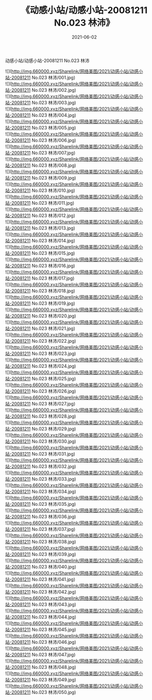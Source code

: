 ﻿---
layout: post
title:  《动感小站/动感小站-20081211 No.023 林沛》
date:   2021-06-02
img: http://img.660000.xyz/Sharelink/网络美图/2021/动感小站/动感小站-20081211 No.023 林沛/000.jpg
categories: [美女, 清纯, 唯美]
---

动感小站/动感小站-20081211 No.023 林沛

 ![](http://img.660000.xyz/Sharelink/网络美图/2021/动感小站/动感小站-20081211 No.023 林沛/001.jpg) <br>![](http://img.660000.xyz/Sharelink/网络美图/2021/动感小站/动感小站-20081211 No.023 林沛/002.jpg) <br>![](http://img.660000.xyz/Sharelink/网络美图/2021/动感小站/动感小站-20081211 No.023 林沛/003.jpg) <br>![](http://img.660000.xyz/Sharelink/网络美图/2021/动感小站/动感小站-20081211 No.023 林沛/004.jpg) <br>![](http://img.660000.xyz/Sharelink/网络美图/2021/动感小站/动感小站-20081211 No.023 林沛/005.jpg) <br>![](http://img.660000.xyz/Sharelink/网络美图/2021/动感小站/动感小站-20081211 No.023 林沛/006.jpg) <br>![](http://img.660000.xyz/Sharelink/网络美图/2021/动感小站/动感小站-20081211 No.023 林沛/007.jpg) <br>![](http://img.660000.xyz/Sharelink/网络美图/2021/动感小站/动感小站-20081211 No.023 林沛/008.jpg) <br>![](http://img.660000.xyz/Sharelink/网络美图/2021/动感小站/动感小站-20081211 No.023 林沛/009.jpg) <br>![](http://img.660000.xyz/Sharelink/网络美图/2021/动感小站/动感小站-20081211 No.023 林沛/010.jpg) <br>![](http://img.660000.xyz/Sharelink/网络美图/2021/动感小站/动感小站-20081211 No.023 林沛/011.jpg) <br>![](http://img.660000.xyz/Sharelink/网络美图/2021/动感小站/动感小站-20081211 No.023 林沛/012.jpg) <br>![](http://img.660000.xyz/Sharelink/网络美图/2021/动感小站/动感小站-20081211 No.023 林沛/013.jpg) <br>![](http://img.660000.xyz/Sharelink/网络美图/2021/动感小站/动感小站-20081211 No.023 林沛/014.jpg) <br>![](http://img.660000.xyz/Sharelink/网络美图/2021/动感小站/动感小站-20081211 No.023 林沛/015.jpg) <br>![](http://img.660000.xyz/Sharelink/网络美图/2021/动感小站/动感小站-20081211 No.023 林沛/016.jpg) <br>![](http://img.660000.xyz/Sharelink/网络美图/2021/动感小站/动感小站-20081211 No.023 林沛/017.jpg) <br>![](http://img.660000.xyz/Sharelink/网络美图/2021/动感小站/动感小站-20081211 No.023 林沛/018.jpg) <br>![](http://img.660000.xyz/Sharelink/网络美图/2021/动感小站/动感小站-20081211 No.023 林沛/019.jpg) <br>![](http://img.660000.xyz/Sharelink/网络美图/2021/动感小站/动感小站-20081211 No.023 林沛/020.jpg) <br>![](http://img.660000.xyz/Sharelink/网络美图/2021/动感小站/动感小站-20081211 No.023 林沛/021.jpg) <br>![](http://img.660000.xyz/Sharelink/网络美图/2021/动感小站/动感小站-20081211 No.023 林沛/022.jpg) <br>![](http://img.660000.xyz/Sharelink/网络美图/2021/动感小站/动感小站-20081211 No.023 林沛/023.jpg) <br>![](http://img.660000.xyz/Sharelink/网络美图/2021/动感小站/动感小站-20081211 No.023 林沛/024.jpg) <br>![](http://img.660000.xyz/Sharelink/网络美图/2021/动感小站/动感小站-20081211 No.023 林沛/025.jpg) <br>![](http://img.660000.xyz/Sharelink/网络美图/2021/动感小站/动感小站-20081211 No.023 林沛/026.jpg) <br>![](http://img.660000.xyz/Sharelink/网络美图/2021/动感小站/动感小站-20081211 No.023 林沛/027.jpg) <br>![](http://img.660000.xyz/Sharelink/网络美图/2021/动感小站/动感小站-20081211 No.023 林沛/028.jpg) <br>![](http://img.660000.xyz/Sharelink/网络美图/2021/动感小站/动感小站-20081211 No.023 林沛/029.jpg) <br>![](http://img.660000.xyz/Sharelink/网络美图/2021/动感小站/动感小站-20081211 No.023 林沛/030.jpg) <br>![](http://img.660000.xyz/Sharelink/网络美图/2021/动感小站/动感小站-20081211 No.023 林沛/031.jpg) <br>![](http://img.660000.xyz/Sharelink/网络美图/2021/动感小站/动感小站-20081211 No.023 林沛/032.jpg) <br>![](http://img.660000.xyz/Sharelink/网络美图/2021/动感小站/动感小站-20081211 No.023 林沛/033.jpg) <br>![](http://img.660000.xyz/Sharelink/网络美图/2021/动感小站/动感小站-20081211 No.023 林沛/034.jpg) <br>![](http://img.660000.xyz/Sharelink/网络美图/2021/动感小站/动感小站-20081211 No.023 林沛/035.jpg) <br>![](http://img.660000.xyz/Sharelink/网络美图/2021/动感小站/动感小站-20081211 No.023 林沛/036.jpg) <br>![](http://img.660000.xyz/Sharelink/网络美图/2021/动感小站/动感小站-20081211 No.023 林沛/037.jpg) <br>![](http://img.660000.xyz/Sharelink/网络美图/2021/动感小站/动感小站-20081211 No.023 林沛/038.jpg) <br>![](http://img.660000.xyz/Sharelink/网络美图/2021/动感小站/动感小站-20081211 No.023 林沛/039.jpg) <br>![](http://img.660000.xyz/Sharelink/网络美图/2021/动感小站/动感小站-20081211 No.023 林沛/040.jpg) <br>![](http://img.660000.xyz/Sharelink/网络美图/2021/动感小站/动感小站-20081211 No.023 林沛/041.jpg) <br>![](http://img.660000.xyz/Sharelink/网络美图/2021/动感小站/动感小站-20081211 No.023 林沛/042.jpg) <br>![](http://img.660000.xyz/Sharelink/网络美图/2021/动感小站/动感小站-20081211 No.023 林沛/043.jpg) <br>![](http://img.660000.xyz/Sharelink/网络美图/2021/动感小站/动感小站-20081211 No.023 林沛/044.jpg) <br>![](http://img.660000.xyz/Sharelink/网络美图/2021/动感小站/动感小站-20081211 No.023 林沛/045.jpg) <br>![](http://img.660000.xyz/Sharelink/网络美图/2021/动感小站/动感小站-20081211 No.023 林沛/046.jpg) <br>![](http://img.660000.xyz/Sharelink/网络美图/2021/动感小站/动感小站-20081211 No.023 林沛/047.jpg) <br>![](http://img.660000.xyz/Sharelink/网络美图/2021/动感小站/动感小站-20081211 No.023 林沛/048.jpg) <br>![](http://img.660000.xyz/Sharelink/网络美图/2021/动感小站/动感小站-20081211 No.023 林沛/049.jpg) <br>![](http://img.660000.xyz/Sharelink/网络美图/2021/动感小站/动感小站-20081211 No.023 林沛/050.jpg) <br>